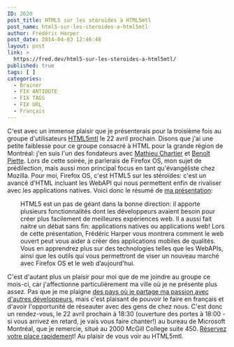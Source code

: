 ```yaml
---
ID: 2620
post_title: HTML5 sur les stéroïdes à HTML5mtl
post_name: html5-sur-les-steroides-a-html5mtl
author: Frédéric Harper
post_date: 2014-04-03 12:46:48
layout: post
link: >
  https://fred.dev/html5-sur-les-steroides-a-html5mtl/
published: true
tags: [ ]
categories:
  - Brainer
  - FIX ANTIDOTE
  - FIX TAGS
  - FIX URL
  - Français
---
```

C'est avec un immense plaisir que je présenterais pour la troisième fois au groupe d'utilisateurs <a title="Site web d'HTML5mtl" href="https://www.meetup.com/HTML5mtl/">HTML5mtl</a> le 22 avril prochain. Disons que j'ai une petite faiblesse pour ce groupe consacré à HTML pour la grande région de Montréal: j'en suis l'un des fondateurs avec <a title="Site web de Mathieu Chartier" href="https://mathieuchartier.com/">Mathieu Chartier</a> et <a title="Site web de Benoît Piette" href="https://www.benoitpiette.com/">Benoît Piette</a>. Lors de cette soirée, je parlerais de Firefox OS, mon sujet de prédilection, mais aussi mon principal focus en tant qu'évangéliste chez Mozilla. Pour moi, Firefox OS, c'est HTML5 sur les stéroïdes: c'est un avancé d'HTML incluant les WebAPI qui nous permettent enfin de rivaliser avec les applications natives. Voici donc le résumé de <a title="Rencontre du mois d'avril pour HTML5mtl" href="https://www.meetup.com/HTML5mtl/events/175038232/">ma présentation</a>:
<p style="padding-left: 30px;">HTML5 est un pas de géant dans la bonne direction: il apporte plusieurs fonctionnalités dont les développeurs avaient besoin pour créer plus facilement de meilleures expériences web. Il a aussi fait naitre un débat sans fin: applications natives ou applications web! Lors de cette présentation, Frédéric Harper vous montrera comment le web ouvert peut vous aider à créer des applications mobiles de qualités. Vous en apprendrez plus sur des technologies telles que les WebAPIs, ainsi que les outils qui vous permettront de viser un nouveau marché avec Firefox OS et le web d’aujourd'hui.</p>
C'est d'autant plus un plaisir pour moi que de me joindre au groupe ce mois-ci, car j'affectionne particulièrement ma ville où je ne présente plus assez. Pas que je me plaigne <a title="Mon historique de présentations" href="http://fred.dev/speaking/">des pays où je partage ma passion avec d'autres développeurs</a>, mais c'est plaisant de pouvoir le faire en français et d'avoir l'opportunité de réseauter avec des gens de chez nous. C'est donc un rendez-vous, le 22 avril prochain à 18:30 (ouverture des portes à 18:00 - si vous arrivez en retard, je vais vous faire chanter!) au bureau de Microsoft Montréal, que je remercie, situé au 2000 McGill College suite 450. <a title="Page d'inscription pour HTML5mtl" href="https://www.meetup.com/HTML5mtl/events/175038232/">Réservez votre place rapidemen</a>t! Au plaisir de vous voir au HTML5mtl.
<div id="gtx-trans" style="position: absolute; left: 180px; top: 588px;">
<div class="gtx-trans-icon"></div>
</div>